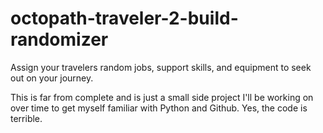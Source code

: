 # octopath-traveler-2-build-randomizer
Assign your travelers random jobs, support skills, and equipment to seek out on your journey.


This is far from complete and is just a small side project I'll be working on over time to get myself familiar with Python and Github.
Yes, the code is terrible.